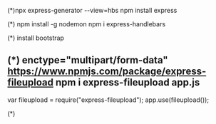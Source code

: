 (\*)npx express-generator --view=hbs
npm install express

(\*)
npm install -g nodemon
npm i express-handlebars

(\*)
install bootstrap

(\*)
enctype="multipart/form-data"
https://www.npmjs.com/package/express-fileupload
npm i express-fileupload
app.js
------
var fileupload = require("express-fileupload");
app.use(fileupload());

(\*)
